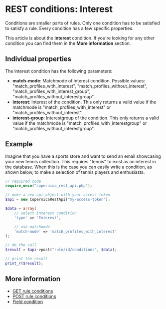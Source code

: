 # REST conditions: Interest

Conditions are smaller parts of rules. Only one condition has to be 
satisfied to satisfy a rule. Every condition has a few specific properties.

This article is about the **interest** condition. If you're looking for 
any other condition you can find them in the **More information** section.

## Individual properties

The interest condition has the following parameters:

* **match-mode**: Matchmode of interest condition. Possible values: 
"match_profiles_with_interest", "match_profiles_without_interest", 
"match_profiles_with_interest_group", "match_profiles_without_interestgroup".
* **interest**: Interest of the condition. This only returns a valid value 
if the matchmode is "match_profiles_with_interest" or "match_profiles_without_interest".
* **interest-group**: Interestgroup of the condition. This only returns a valid value 
if the matchmode is "match_profiles_with_interestgroup" or "match_profiles_without_interestgroup".

## Example

Imagine that you have a sports store and want to send an email showcasing 
your new tennis collection. This requires "tennis" to exist as an interest 
in the database. When this is the case you can easily write a condition, as 
shown below, to make a selection of tennis players and enthusiasts.

```php
// required code
require_once("copernica_rest_api.php");

// make a new api object with your access token
$api = new CopernicaRestApi("my-access-token");

$data = array(
    // select interest condition
    'type' => 'Interest',

    // use matchmode
    'match-mode' => 'match_profiles_with_interest'
);

// do the call
$result = $api->post("rule/id/conditions", $data);

// print the result
print_r($result);
```

## More information

* [GET rule conditions](rest-get-rule-conditions)
* [POST rule conditions](rest-post-rule-conditions)
* [Field condition](rest-condition-type-field)
